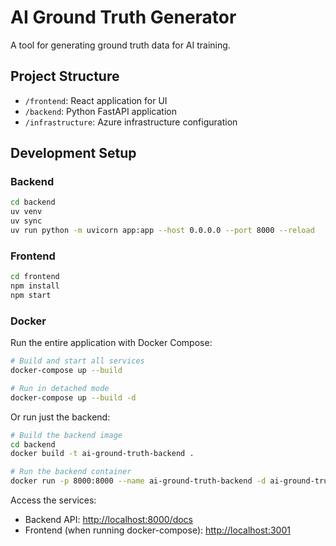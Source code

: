 # AI Ground Truth Generator

A tool for generating ground truth data for AI training.

## Project Structure

- `/frontend`: React application for UI
- `/backend`: Python FastAPI application
- `/infrastructure`: Azure infrastructure configuration

## Development Setup

### Backend

```bash
cd backend
uv venv
uv sync
uv run python -m uvicorn app:app --host 0.0.0.0 --port 8000 --reload
```

### Frontend

```bash
cd frontend
npm install
npm start
```

### Docker

Run the entire application with Docker Compose:

```bash
# Build and start all services
docker-compose up --build

# Run in detached mode
docker-compose up --build -d
```

Or run just the backend:

```bash
# Build the backend image
cd backend
docker build -t ai-ground-truth-backend .

# Run the backend container
docker run -p 8000:8000 --name ai-ground-truth-backend -d ai-ground-truth-backend
```

Access the services:

- Backend API: [http://localhost:8000/docs](http://localhost:8000/docs)
- Frontend (when running docker-compose): [http://localhost:3001](http://localhost:3001)
